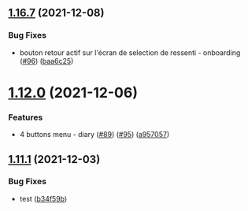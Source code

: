 ## [1.16.7](https://github.com/SocialGouv/monsuivipsy/compare/v1.16.6...v1.16.7) (2021-12-08)


### Bug Fixes

* bouton retour actif sur l'écran de selection de ressenti - onboarding ([#96](https://github.com/SocialGouv/monsuivipsy/issues/96)) ([baa6c25](https://github.com/SocialGouv/monsuivipsy/commit/baa6c251cec43135d4e38acb80f961344517d1f7))

# [1.12.0](https://github.com/SocialGouv/monsuivipsy/compare/v1.11.1...v1.12.0) (2021-12-06)


### Features

* 4 buttons menu - diary ([#89](https://github.com/SocialGouv/monsuivipsy/issues/89)) ([#95](https://github.com/SocialGouv/monsuivipsy/issues/95)) ([a957057](https://github.com/SocialGouv/monsuivipsy/commit/a957057fe17bfaf2689db91fe538695d1e0eaf8c))

## [1.11.1](https://github.com/SocialGouv/monsuivipsy/compare/v1.11.0...v1.11.1) (2021-12-03)


### Bug Fixes

* test ([b34f59b](https://github.com/SocialGouv/monsuivipsy/commit/b34f59b0931911d6de36fc71754e101598c69c61))
